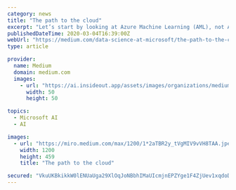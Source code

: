 ```yaml
---
category: news
title: "The path to the cloud"
excerpt: "Let’s start by looking at Azure Machine Learning (AML), not Azure’s classic drag-and-drop Machine Learning Studio, but our more recent API-based service that makes it easier to develop ..."
publishedDateTime: 2020-03-04T16:39:00Z
webUrl: "https://medium.com/data-science-at-microsoft/the-path-to-the-cloud-1bb4dc3296ed"
type: article

provider:
  name: Medium
  domain: medium.com
  images:
    - url: "https://ai.insideout.app/assets/images/organizations/medium.com-50x50.jpg"
      width: 50
      height: 50

topics:
  - Microsoft AI
  - AI

images:
  - url: "https://miro.medium.com/max/1200/1*2aTBR2y_tVgMIV9vVH8TAA.jpeg"
    width: 1200
    height: 459
    title: "The path to the cloud"

secured: "VkuUKBkikkW0lENUaUga29XlOqJoNBbhIMaUIcmjnEPZYge1F4ZjUev1xqdoDzXg/2mv/jE+LfrzR4t4VnD0scDRXBx51ZEghreRFJSCVZzhJWDAvbaf9Bcd/91WN3gzi1jc99JwVSEg1aEfLK3fqnDe3WhXqFhQgaFraXfc3dq/aBGa5+Zt/10Qrz9L2f575/OmCexyq9kX42PfTOjK6XnD7N6BSUhKdchlgBN4RO4j1A9PCraQV/WEYi7e4qB12Q2tNW9KhDFqhFv1TsmV0g3Z58Tueomnd7QID5xasvJYbdju/c7O9gb+f84Grtel;KW4s07h188omuLzOpfv+xg=="
---
```


